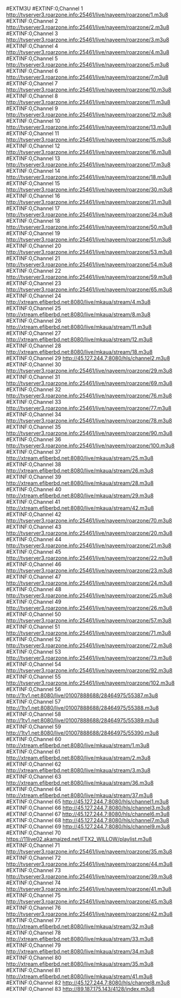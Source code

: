 #EXTM3U
#EXTINF:0,Channel 1
http://tvserver3.roarzone.info:25461/live/nayeem/roarzone/1.m3u8
#EXTINF:0,Channel 2
http://tvserver3.roarzone.info:25461/live/nayeem/roarzone/2.m3u8
#EXTINF:0,Channel 3
http://tvserver3.roarzone.info:25461/live/nayeem/roarzone/3.m3u8
#EXTINF:0,Channel 4
http://tvserver3.roarzone.info:25461/live/nayeem/roarzone/4.m3u8
#EXTINF:0,Channel 5
http://tvserver3.roarzone.info:25461/live/nayeem/roarzone/5.m3u8
#EXTINF:0,Channel 6
http://tvserver3.roarzone.info:25461/live/nayeem/roarzone/7.m3u8
#EXTINF:0,Channel 7
http://tvserver3.roarzone.info:25461/live/nayeem/roarzone/10.m3u8
#EXTINF:0,Channel 8
http://tvserver3.roarzone.info:25461/live/nayeem/roarzone/11.m3u8
#EXTINF:0,Channel 9
http://tvserver3.roarzone.info:25461/live/nayeem/roarzone/12.m3u8
#EXTINF:0,Channel 10
http://tvserver3.roarzone.info:25461/live/nayeem/roarzone/13.m3u8
#EXTINF:0,Channel 11
http://tvserver3.roarzone.info:25461/live/nayeem/roarzone/15.m3u8
#EXTINF:0,Channel 12
http://tvserver3.roarzone.info:25461/live/nayeem/roarzone/16.m3u8
#EXTINF:0,Channel 13
http://tvserver3.roarzone.info:25461/live/nayeem/roarzone/17.m3u8
#EXTINF:0,Channel 14
http://tvserver3.roarzone.info:25461/live/nayeem/roarzone/18.m3u8
#EXTINF:0,Channel 15
http://tvserver3.roarzone.info:25461/live/nayeem/roarzone/30.m3u8
#EXTINF:0,Channel 16
http://tvserver3.roarzone.info:25461/live/nayeem/roarzone/31.m3u8
#EXTINF:0,Channel 17
http://tvserver3.roarzone.info:25461/live/nayeem/roarzone/34.m3u8
#EXTINF:0,Channel 18
http://tvserver3.roarzone.info:25461/live/nayeem/roarzone/50.m3u8
#EXTINF:0,Channel 19
http://tvserver3.roarzone.info:25461/live/nayeem/roarzone/51.m3u8
#EXTINF:0,Channel 20
http://tvserver3.roarzone.info:25461/live/nayeem/roarzone/53.m3u8
#EXTINF:0,Channel 21
http://tvserver3.roarzone.info:25461/live/nayeem/roarzone/54.m3u8
#EXTINF:0,Channel 22
http://tvserver3.roarzone.info:25461/live/nayeem/roarzone/59.m3u8
#EXTINF:0,Channel 23
http://tvserver3.roarzone.info:25461/live/nayeem/roarzone/65.m3u8
#EXTINF:0,Channel 24
http://xtream.efiberbd.net:8080/live/mkaua/stream/4.m3u8
#EXTINF:0,Channel 25
http://xtream.efiberbd.net:8080/live/mkaua/stream/8.m3u8
#EXTINF:0,Channel 26
http://xtream.efiberbd.net:8080/live/mkaua/stream/11.m3u8
#EXTINF:0,Channel 27
http://xtream.efiberbd.net:8080/live/mkaua/stream/12.m3u8
#EXTINF:0,Channel 28
http://xtream.efiberbd.net:8080/live/mkaua/stream/18.m3u8
#EXTINF:0,Channel 29
http://45.127.244.7:8080/hls/channel2.m3u8
#EXTINF:0,Channel 30
http://tvserver3.roarzone.info:25461/live/nayeem/roarzone/29.m3u8
#EXTINF:0,Channel 31
http://tvserver3.roarzone.info:25461/live/nayeem/roarzone/69.m3u8
#EXTINF:0,Channel 32
http://tvserver3.roarzone.info:25461/live/nayeem/roarzone/76.m3u8
#EXTINF:0,Channel 33
http://tvserver3.roarzone.info:25461/live/nayeem/roarzone/77.m3u8
#EXTINF:0,Channel 34
http://tvserver3.roarzone.info:25461/live/nayeem/roarzone/78.m3u8
#EXTINF:0,Channel 35
http://tvserver3.roarzone.info:25461/live/nayeem/roarzone/90.m3u8
#EXTINF:0,Channel 36
http://tvserver3.roarzone.info:25461/live/nayeem/roarzone/100.m3u8
#EXTINF:0,Channel 37
http://xtream.efiberbd.net:8080/live/mkaua/stream/25.m3u8
#EXTINF:0,Channel 38
http://xtream.efiberbd.net:8080/live/mkaua/stream/26.m3u8
#EXTINF:0,Channel 39
http://xtream.efiberbd.net:8080/live/mkaua/stream/28.m3u8
#EXTINF:0,Channel 40
http://xtream.efiberbd.net:8080/live/mkaua/stream/29.m3u8
#EXTINF:0,Channel 41
http://xtream.efiberbd.net:8080/live/mkaua/stream/42.m3u8
#EXTINF:0,Channel 42
http://tvserver3.roarzone.info:25461/live/nayeem/roarzone/70.m3u8
#EXTINF:0,Channel 43
http://tvserver3.roarzone.info:25461/live/nayeem/roarzone/20.m3u8
#EXTINF:0,Channel 44
http://tvserver3.roarzone.info:25461/live/nayeem/roarzone/21.m3u8
#EXTINF:0,Channel 45
http://tvserver3.roarzone.info:25461/live/nayeem/roarzone/22.m3u8
#EXTINF:0,Channel 46
http://tvserver3.roarzone.info:25461/live/nayeem/roarzone/23.m3u8
#EXTINF:0,Channel 47
http://tvserver3.roarzone.info:25461/live/nayeem/roarzone/24.m3u8
#EXTINF:0,Channel 48
http://tvserver3.roarzone.info:25461/live/nayeem/roarzone/25.m3u8
#EXTINF:0,Channel 49
http://tvserver3.roarzone.info:25461/live/nayeem/roarzone/26.m3u8
#EXTINF:0,Channel 50
http://tvserver3.roarzone.info:25461/live/nayeem/roarzone/57.m3u8
#EXTINF:0,Channel 51
http://tvserver3.roarzone.info:25461/live/nayeem/roarzone/71.m3u8
#EXTINF:0,Channel 52
http://tvserver3.roarzone.info:25461/live/nayeem/roarzone/72.m3u8
#EXTINF:0,Channel 53
http://tvserver3.roarzone.info:25461/live/nayeem/roarzone/73.m3u8
#EXTINF:0,Channel 54
http://tvserver3.roarzone.info:25461/live/nayeem/roarzone/92.m3u8
#EXTINF:0,Channel 55
http://tvserver3.roarzone.info:25461/live/nayeem/roarzone/102.m3u8
#EXTINF:0,Channel 56
http://1tv1.net:8080/live/01007888688/28464975/55387.m3u8
#EXTINF:0,Channel 57
http://1tv1.net:8080/live/01007888688/28464975/55388.m3u8
#EXTINF:0,Channel 58
http://1tv1.net:8080/live/01007888688/28464975/55389.m3u8
#EXTINF:0,Channel 59
http://1tv1.net:8080/live/01007888688/28464975/55390.m3u8
#EXTINF:0,Channel 60
http://xtream.efiberbd.net:8080/live/mkaua/stream/1.m3u8
#EXTINF:0,Channel 61
http://xtream.efiberbd.net:8080/live/mkaua/stream/2.m3u8
#EXTINF:0,Channel 62
http://xtream.efiberbd.net:8080/live/mkaua/stream/3.m3u8
#EXTINF:0,Channel 63
http://xtream.efiberbd.net:8080/live/mkaua/stream/36.m3u8
#EXTINF:0,Channel 64
http://xtream.efiberbd.net:8080/live/mkaua/stream/37.m3u8
#EXTINF:0,Channel 65
http://45.127.244.7:8080/hls/channel1.m3u8
#EXTINF:0,Channel 66
http://45.127.244.7:8080/hls/channel3.m3u8
#EXTINF:0,Channel 67
http://45.127.244.7:8080/hls/channel6.m3u8
#EXTINF:0,Channel 68
http://45.127.244.7:8080/hls/channel7.m3u8
#EXTINF:0,Channel 69
http://45.127.244.7:8080/hls/channel9.m3u8
#EXTINF:0,Channel 70
https://11live02.akamaized.net/FTX2_WILLOW/playlist.m3u8
#EXTINF:0,Channel 71
http://tvserver3.roarzone.info:25461/live/nayeem/roarzone/35.m3u8
#EXTINF:0,Channel 72
http://tvserver3.roarzone.info:25461/live/nayeem/roarzone/44.m3u8
#EXTINF:0,Channel 73
http://tvserver3.roarzone.info:25461/live/nayeem/roarzone/39.m3u8
#EXTINF:0,Channel 74
http://tvserver3.roarzone.info:25461/live/nayeem/roarzone/41.m3u8
#EXTINF:0,Channel 75
http://tvserver3.roarzone.info:25461/live/nayeem/roarzone/45.m3u8
#EXTINF:0,Channel 76
http://tvserver3.roarzone.info:25461/live/nayeem/roarzone/42.m3u8
#EXTINF:0,Channel 77
http://xtream.efiberbd.net:8080/live/mkaua/stream/32.m3u8
#EXTINF:0,Channel 78
http://xtream.efiberbd.net:8080/live/mkaua/stream/33.m3u8
#EXTINF:0,Channel 79
http://xtream.efiberbd.net:8080/live/mkaua/stream/34.m3u8
#EXTINF:0,Channel 80
http://xtream.efiberbd.net:8080/live/mkaua/stream/35.m3u8
#EXTINF:0,Channel 81
http://xtream.efiberbd.net:8080/live/mkaua/stream/41.m3u8
#EXTINF:0,Channel 82
http://45.127.244.7:8080/hls/channel8.m3u8
#EXTINF:0,Channel 83
http://89.187.175.143/4128/index.m3u8
